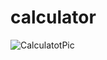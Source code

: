 # calculator
![CalculatotPic](https://user-images.githubusercontent.com/49834832/62847339-e53a5b00-bcff-11e9-8704-4dff6afd8eee.jpg)
